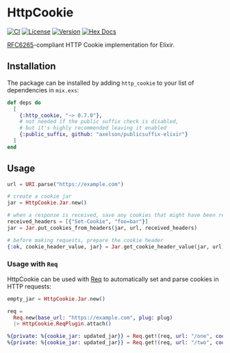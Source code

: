 # HttpCookie

[![CI](https://github.com/reisub/http_cookie/actions/workflows/ci.yml/badge.svg)](https://github.com/reisub/http_cookie/actions/workflows/ci.yml)
[![License](https://img.shields.io/hexpm/l/http_cookie.svg)](https://github.com/reisub/http_cookie/blob/main/LICENSE)
[![Version](https://img.shields.io/hexpm/v/http_cookie.svg)](https://hex.pm/packages/http_cookie)
[![Hex Docs](https://img.shields.io/badge/documentation-gray.svg)](https://hexdocs.pm/http_cookie)

[RFC6265](https://datatracker.ietf.org/doc/html/rfc6265)-compliant HTTP Cookie implementation for Elixir.

## Installation

The package can be installed by adding `http_cookie` to your list of dependencies in `mix.exs`:

```elixir
def deps do
  [
    {:http_cookie, "~> 0.7.0"},
    # not needed if the public suffix check is disabled,
    # but it's highly recommended leaving it enabled
    {:public_suffix, github: "axelson/publicsuffix-elixir"}
  ]
end
```

## Usage

```elixir
url = URI.parse("https://example.com")

# create a cookie jar
jar = HttpCookie.Jar.new()

# when a response is received, save any cookies that might have been returned
received_headers = [{"Set-Cookie", "foo=bar"}]
jar = Jar.put_cookies_from_headers(jar, url, received_headers)

# before making requests, prepare the cookie header
{:ok, cookie_header_value, jar} = Jar.get_cookie_header_value(jar, url)
```

### Usage with `Req`

HttpCookie can be used with [Req](https://github.com/wojtekmach/req) to automatically set and parse cookies in HTTP requests:

```elixir
empty_jar = HttpCookie.Jar.new()

req =
  Req.new(base_url: "https://example.com", plug: plug)
  |> HttpCookie.ReqPlugin.attach()

%{private: %{cookie_jar: updated_jar}} = Req.get!(req, url: "/one", cookie_jar: empty_jar)
%{private: %{cookie_jar: updated_jar}} = Req.get!(req, url: "/two", cookie_jar: updated_jar)
```
